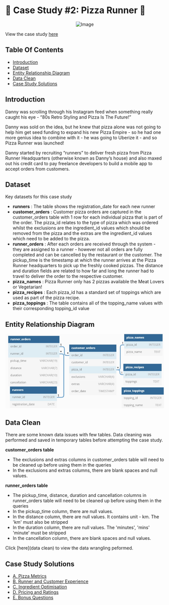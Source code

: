 # :pizza: Case Study #2: Pizza Runner :pizza:
<p align="center">
<img src="https://8weeksqlchallenge.com/images/case-study-designs/2.png" alt="Image" width="450" height="450">

View the case study [here](https://8weeksqlchallenge.com/case-study-2/)

## Table Of Contents
  - [Introduction](#introduction)
  - [Dataset](#dataset)
  - [Entity Relationship Diagram](#entity-relationship-diagram)
  - [Data Clean](#data-clean)
  - [Case Study Solutions](#case-study-solutions)
  
## Introduction
Danny was scrolling through his Instagram feed when something really caught his eye - “80s Retro Styling and Pizza Is The Future!”

Danny was sold on the idea, but he knew that pizza alone was not going to help him get seed funding to expand his new Pizza Empire - so he had one more genius idea to combine with it - he was going to Uberize it - and so Pizza Runner was launched!

Danny started by recruiting “runners” to deliver fresh pizza from Pizza Runner Headquarters (otherwise known as Danny’s house) and also maxed out his credit card to pay freelance developers to build a mobile app to accept orders from customers.

## Dataset
Key datasets for this case study
- **runners** : The table shows the registration_date for each new runner
- **customer_orders** : Customer pizza orders are captured in the customer_orders table with 1 row for each individual pizza that is part of the order. The pizza_id relates to the type of pizza which was ordered whilst the exclusions are the ingredient_id values which should be removed from the pizza and the extras are the ingredient_id values which need to be added to the pizza.
- **runner_orders** : After each orders are received through the system - they are assigned to a runner - however not all orders are fully completed and can be cancelled by the restaurant or the customer. The pickup_time is the timestamp at which the runner arrives at the Pizza Runner headquarters to pick up the freshly cooked pizzas. The distance and duration fields are related to how far and long the runner had to travel to deliver the order to the respective customer.
- **pizza_names** : Pizza Runner only has 2 pizzas available the Meat Lovers or Vegetarian!
- **pizza_recipes** : Each pizza_id has a standard set of toppings which are used as part of the pizza recipe.
- **pizza_toppings** : The table contains all of the topping_name values with their corresponding topping_id value

## Entity Relationship Diagram
![alt text](https://github.com/djalmajr07/SQL_CHALLENGE/blob/main/Case%202%20-%20Pizza%20Runner/table_relation.png)

## Data Clean
There are some known data issues with few tables. Data cleaning was performed and saved in temporary tables before attempting the case study.

**customer_orders table**
- The exclusions and extras columns in customer_orders table will need to be cleaned up before using them in the queries
- In the exclusions and extras columns, there are blank spaces and null values.

**runner_orders table**
- The pickup_time, distance, duration and cancellation columns in runner_orders table will need to be cleaned up before using them in the queries
- In the pickup_time column, there are null values.
- In the distance column, there are null values. It contains unit - km. The 'km' must also be stripped
- In the duration column, there are null values. The 'minutes', 'mins' 'minute' must be stripped
- In the cancellation column, there are blank spaces and null values.

Click [here](data clean) to view the data wrangling peformed.

## Case Study Solutions
- [A. Pizza Metrics]()
- [B. Runner and Customer Experience]()
- [C. Ingredient Optimisation]()
- [D. Pricing and Ratings]()
- [E. Bonus Questions]()

